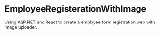 # EmployeeRegisterationWithImage

Using ASP.NET and React to create a employee form registration web with image uploader.
